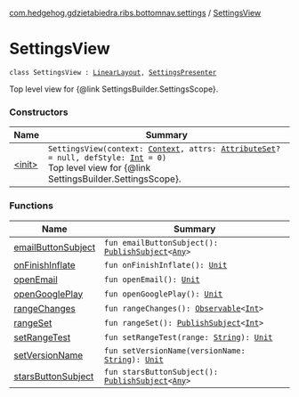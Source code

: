 [com.hedgehog.gdzietabiedra.ribs.bottomnav.settings](../index.md) / [SettingsView](./index.md)

# SettingsView

`class SettingsView : `[`LinearLayout`](https://developer.android.com/reference/android/widget/LinearLayout.html)`, `[`SettingsPresenter`](../-settings-interactor/-settings-presenter/index.md)

Top level view for {@link SettingsBuilder.SettingsScope}.

### Constructors

| Name | Summary |
|---|---|
| [&lt;init&gt;](-init-.md) | `SettingsView(context: `[`Context`](https://developer.android.com/reference/android/content/Context.html)`, attrs: `[`AttributeSet`](https://developer.android.com/reference/android/util/AttributeSet.html)`? = null, defStyle: `[`Int`](https://kotlinlang.org/api/latest/jvm/stdlib/kotlin/-int/index.html)` = 0)`<br>Top level view for {@link SettingsBuilder.SettingsScope}. |

### Functions

| Name | Summary |
|---|---|
| [emailButtonSubject](email-button-subject.md) | `fun emailButtonSubject(): `[`PublishSubject`](http://reactivex.io/RxJava/javadoc/io/reactivex/subjects/PublishSubject.html)`<`[`Any`](https://kotlinlang.org/api/latest/jvm/stdlib/kotlin/-any/index.html)`>` |
| [onFinishInflate](on-finish-inflate.md) | `fun onFinishInflate(): `[`Unit`](https://kotlinlang.org/api/latest/jvm/stdlib/kotlin/-unit/index.html) |
| [openEmail](open-email.md) | `fun openEmail(): `[`Unit`](https://kotlinlang.org/api/latest/jvm/stdlib/kotlin/-unit/index.html) |
| [openGooglePlay](open-google-play.md) | `fun openGooglePlay(): `[`Unit`](https://kotlinlang.org/api/latest/jvm/stdlib/kotlin/-unit/index.html) |
| [rangeChanges](range-changes.md) | `fun rangeChanges(): `[`Observable`](http://reactivex.io/RxJava/javadoc/io/reactivex/Observable.html)`<`[`Int`](https://kotlinlang.org/api/latest/jvm/stdlib/kotlin/-int/index.html)`>` |
| [rangeSet](range-set.md) | `fun rangeSet(): `[`PublishSubject`](http://reactivex.io/RxJava/javadoc/io/reactivex/subjects/PublishSubject.html)`<`[`Int`](https://kotlinlang.org/api/latest/jvm/stdlib/kotlin/-int/index.html)`>` |
| [setRangeTest](set-range-test.md) | `fun setRangeTest(range: `[`String`](https://kotlinlang.org/api/latest/jvm/stdlib/kotlin/-string/index.html)`): `[`Unit`](https://kotlinlang.org/api/latest/jvm/stdlib/kotlin/-unit/index.html) |
| [setVersionName](set-version-name.md) | `fun setVersionName(versionName: `[`String`](https://kotlinlang.org/api/latest/jvm/stdlib/kotlin/-string/index.html)`): `[`Unit`](https://kotlinlang.org/api/latest/jvm/stdlib/kotlin/-unit/index.html) |
| [starsButtonSubject](stars-button-subject.md) | `fun starsButtonSubject(): `[`PublishSubject`](http://reactivex.io/RxJava/javadoc/io/reactivex/subjects/PublishSubject.html)`<`[`Any`](https://kotlinlang.org/api/latest/jvm/stdlib/kotlin/-any/index.html)`>` |
